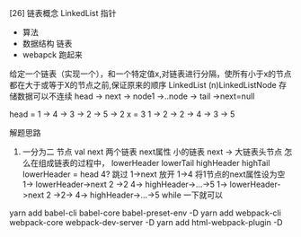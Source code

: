 [26] 链表概念 LinkedList 指针

- 算法
- 数据结构   链表
- webapck 跑起来

给定一个链表（实现一个），和一个特定值x,对链表进行分隔，使所有小于x的节点都在大于或等于X的节点之前,保证原来的顺序
LinkedList (n)LinkedListNode 存储数据可以不连续
head -> next ->
node1 ->..node -> tail ->next=null

head = 1 -> 4 -> 3 -> 2 -> 5 -> 2      x = 3
1 -> 2 -> 2 -> 4 -> 3 -> 5

解题思路
1. 一分为二 节点 val next
  两个链表 next属性 小的链表 next -> 大链表头节点
  怎么在组成链表的过程中，
  lowerHeader
  lowerTail
  highHeader
  highTail
  lowerHeader = head
  4? 跳过 1->next 放开 1->4 将1节点的next属性设为空
  1-> lowerHeader->next 2 ->2
  4-> highHeader->...->5
  1-> lowerHeader->next 2 ->2->  4-> highHeader->...->5
  while 一下就可以

  yarn add babel-cli babel-core babel-preset-env -D
  yarn add webpack-cli webpack-core webpack-dev-server -D
  yarn add html-webpack-plugin -D